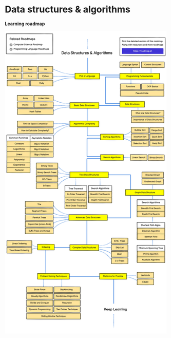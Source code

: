 # Data structures & algorithms

**Learning roadmap**

![](https://github.com/davidhy8/dsa/blob/main/roadmap.jpg)